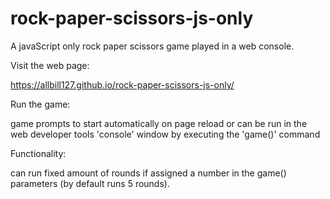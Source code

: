 # rock-paper-scissors-js-only
A javaScript only rock paper scissors game played in a web console.

Visit the web page:

  https://allbill127.github.io/rock-paper-scissors-js-only/

Run the game:

  game prompts to start automatically on page reload or can be
  run in the web developer tools 'console' window by executing the 'game()' command

Functionality:

  can run fixed amount of rounds if assigned a number in the game() parameters (by default runs 5 rounds).

